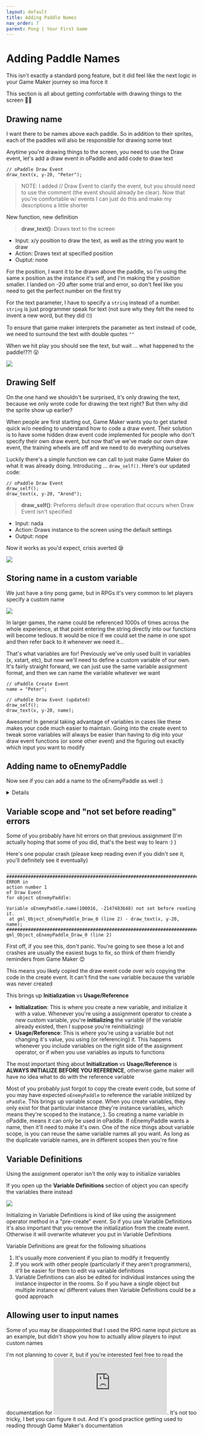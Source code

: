 ```yaml
---
layout: default
title: Adding Paddle Names
nav_order: 7
parent: Pong | Your First Game
---
```


# Adding Paddle Names

This isn't exactly a standard pong feature, but it did feel like the next logic in your Game Maker journey so ima force it

This section is all about getting comfortable with drawing things to the screen 👩‍🎨

## Drawing name

I want there to be names above each paddle. So in addition to their sprites, each of the paddles will also be responsible for drawing some text

Anytime you're drawing things to the screen, you need to use the Draw event, let's add a draw event in oPaddle and add code to draw text

```
// oPaddle Draw Event
draw_text(x, y-20, "Peter");
```

> NOTE: I added // Draw Event to clarify the event, but you should need to use the comment (the event should already be clear). Now that you're comfortable w/ events I can just do this and make my descriptions a little shorter

New function, new definition

> **draw_text()**: Draws text to the screen
* Input: x/y position to draw the text, as well as the string you want to draw
* Action: Draws text at specified position
* Ouptut: none

For the position, I want it to be drawn above the paddle, so I'm using the same x position as the instance it's self, and I'm making the y position smaller. I landed on -20 after some trial and error, so don't feel like you need to get the perfect number on the first try

For the text parameter, I have to specify a `string` instead of a number. `string` is just programmer speak for text (not sure why they felt the need to invent a new word, but they did 🙄)

To ensure that game maker interprets the parameter as text instead of code, we need to surround the text with double quotes `""`

When we hit play you should see the text, but wait ... what happened to the paddle!??! 😲

![](../../assets/images/pong/name_wo_paddle.png)

## Drawing Self

On the one hand we shouldn't be surprised, it's only drawing the text, because we only wrote code for drawing the text right? But then why did the sprite show up earlier?

When people are first starting out, Game Maker wants you to get started quick w/o needing to understand how to code a draw event. Their solution is to have some hidden draw event code implemented for people who don't specify their own draw event, but now that've we've made our own draw event, the training wheels are off and we need to do everything ourselves

Luckily there's a simple function we can call to just make Game Maker do what it was already doing. Introducing ... ``draw_self()``. Here's our updated code:


```
// oPaddle Draw Event
draw_self();
draw_text(x, y-20, "Arend");
```

> **draw_self()**: Preforms default draw operation that occurs when Draw Event isn't specified
* Input: nada
* Action: Draws instance to the screen using the default settings
* Output: nope

Now it works as you'd expect, crisis averted 😪

![](../../assets/images/pong/name_w_paddle.png)


## Storing name in a custom variable

We just have a tiny pong game, but in RPGs it's very common to let players specify a custom name

![](../../assets/images/pong/name_select_ff7.png)

In larger games, the name could be referenced 1000s of times across the whole experience, at that point entering the string directly into our functions will become tedious. It would be nice if we could set the name in one spot and then refer back to it whenever we need it...

That's what variables are for! Previously we've only used built in variables (x, xstart, etc), but now we'll need to define a custom variable of our own. It's fairly straight forward, we can just use the same variable assignment format, and then we can name the variable whatever we want

```
// oPaddle Create Event
name = "Peter";

// oPaddle Draw Event (updated)
draw_self();
draw_text(x, y-20, name);
```

Awesome! In general taking advantage of variables in cases like these makes your code much easier to maintain. Going into the create event to tweak some variables will always be easier than having to dig into your draw event functions (or some other event) and the figuring out exactly which input you want to modify

## Adding name to oEnemyPaddle

Now see if you can add a name to the oEnemyPaddle as well :)

<details data-summary="oEnemyPaddle implementation" markdown="1">

It should be pretty much identical to the other implementation

Luckily I have 2 names so I can play against myself :)

```
// oEnemyPaddle Create Event
name = "Arend";

// oEnemyPaddle Draw Event
draw_self();
draw_text(x, y-20, name);
```

![](../../assets/images/pong/names_on_both_paddles.png)

</details>


## Variable scope and "not set before reading" errors

Some of you probably have hit errors on that previous assignment (I'm actually hoping that some of you did, that's the best way to learn :) )

Here's one popular crash (please keep reading even if you didn't see it, you'll definitely see it eventually)

```
___________________________________________
############################################################################################
ERROR in
action number 1
of Draw Event
for object oEnemyPaddle:

Variable oEnemyPaddle.name(100016, -2147483648) not set before reading it.
 at gml_Object_oEnemyPaddle_Draw_0 (line 2) - draw_text(x, y-20, name);
############################################################################################
gml_Object_oEnemyPaddle_Draw_0 (line 2)
```

First off, if you see this, don't panic. You're going to see these a lot and crashes are usually the easiest bugs to fix, so think of them friendly reminders from Game Maker 😊

This means you likely copied the draw event code over w/o copying the code in the create event. It can't find the ``name`` variable because the variable was never created

This brings up **Initialization** vs **Usage/Reference**

 * **Initialization**: This is where you create a new variable, and initialize it with a value. Whenever you're using a assignment operator to create a new custom variable, you're **initializing** the variable (if the variable already existed, then I suppose you're reinitializing)
 * **Usage/Reference**: This is where you're using a variable but not changing it's value, you using (or referencing) it. This happens whenever you include variables on the right side of the assignment operator, or if when you use variables as inputs to functions

The most important thing about **Initialization** vs **Usage/Reference** is **ALWAYS INITIALIZE BEFORE YOU REFERENCE**, otherwise game maker will have no idea what to do with the reference variable

Most of you probably just forgot to copy the create event code, but some of you may have expected `oEnemyPaddle` to reference the variable initilized by `oPaddle`. This brings up variable scope. When you create variables, they only exist for that particular instance (they're instance variables, which means they're scoped to the instance, ). So creating a name variable in oPaddle, means it can only be used in oPaddle. If oEnemyPaddle wants a name, then it'll need to make it's own. One of the nice things about variable scope, is you can reuse the same variable names all you want. As long as the duplicate variable names, are in different scopes then you're fine

## Variable Definitions

Using the assignment operator isn't the only way to initialize variables

If you open up the **Variable Definitions** section of object you can specify the variables there instead

![](../../assets/images/pong/name_as_variable_definition.png)

Initializing in Variable Definitions is kind of like using the assignment operator method in a "pre-create" event. So if you use Variable Definitions it's also important that you remove the initialization from the create event. Otherwise it will overwrite whatever you put in Variable Definitions

Variable Definitions are great for the following situations

1. It's usually more convenient if you plan to modify it frequently
1. If you work with other people (particularly if they aren't programmers), it'll be easier for them to edit via variable definitions
1. Variable Definitions can also be edited for individual instances using the instance inspector in the rooms. So if you have a single object but multiple instance w/ different values then Variable Definitions could be a good approach

## Allowing user to input names

Some of you may be disappointed that I used the RPG name input picture as an example, but didn't show you how to actually allow players to input custom names

I'm not planning to cover it, but if you're interested feel free to read the documentation for ![get_string](https://manual.yoyogames.com/GameMaker_Language/GML_Reference/Debugging/get_string.htm). It's not too tricky, I bet you can figure it out. And it's good practice getting used to reading through Game Maker's documentation

